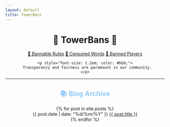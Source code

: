 ```yaml
---
layout: default
title: TowerBans
---
```


<div class="container">

  <div style="text-align: center; margin-top: 2rem;">
    <h1>🍔 TowerBans 🍔</h1>

<div class="rule-links">
  <a href="{{ site.baseurl }}/rules/">🔗 Bannable Rules</a>
  <a href="{{ site.baseurl }}/censored-words/">🔗 Censored Words</a>
  <a href="{{ site.baseurl }}/banned-players/">🔗 Banned Players</a>
</div>

    <p style="font-size: 1.2em; color: #bbb;">
      Transparency and fairness are paramount in our community.
    </p>

  <hr />

  <h2 style="margin-top: 2rem; color: #90caf9;">📚 Blog Archive</h2>

<div class="blog-list">
  {% for post in site.posts %}
    <div class="blog-entry">
      <time class="blog-date" datetime="{{ post.date | date_to_xmlschema }}">
        {{ post.date | date: "%d/%m/%Y" }}
      </time>
      <a href="{{ site.baseurl }}{{ post.url }}" class="blog-title">
        {{ post.title }}
      </a>
    </div>
  {% endfor %}
</div>


</div>
